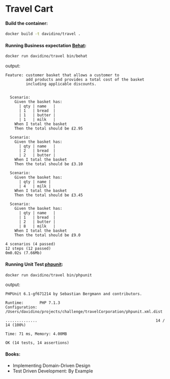# Travel Cart


#### Build the container:

```sh
docker build -t davidino/travel .
```

#### Running Business expectation [Behat](http://behat.org/en/latest/):

```sh
docker run davidino/travel bin/behat
```

output:
```
Feature: customer basket that allows a customer to
         add products and provides a total cost of the basket
         including applicable discounts.
         

  Scenario:                        
    Given the basket has:          
      | qty | name   |
      | 1   | bread  |
      | 1   | butter |
      | 1   | milk   |
    When I total the basket        
    Then the total should be £2.95 

  Scenario:                        
    Given the basket has:          
      | qty | name   |
      | 2   | bread  |
      | 2   | butter |
    When I total the basket        
    Then the total should be £3.10 

  Scenario:                        
    Given the basket has:          
      | qty | name |
      | 4   | milk |
    When I total the basket        
    Then the total should be £3.45 

  Scenario:                       
    Given the basket has:         
      | qty | name   |
      | 1   | bread  |
      | 2   | butter |
      | 8   | milk   |
    When I total the basket       
    Then the total should be £9.0 

4 scenarios (4 passed)
12 steps (12 passed)
0m0.02s (7.66Mb)
```

#### Running Unit Test [phpunit](https://phpunit.de):

```sh
docker run davidino/travel bin/phpunit
```

output:

```
PHPUnit 6.1-gf671214 by Sebastian Bergmann and contributors.

Runtime:       PHP 7.1.3
Configuration: /Users/davidino/projects/challenge/travelCorporation/phpunit.xml.dist

..............                                                    14 / 14 (100%)

Time: 71 ms, Memory: 4.00MB

OK (14 tests, 14 assertions)
```

#### Books:
* Implementing Domain-Driven Design
* Test Driven Development: By Example
